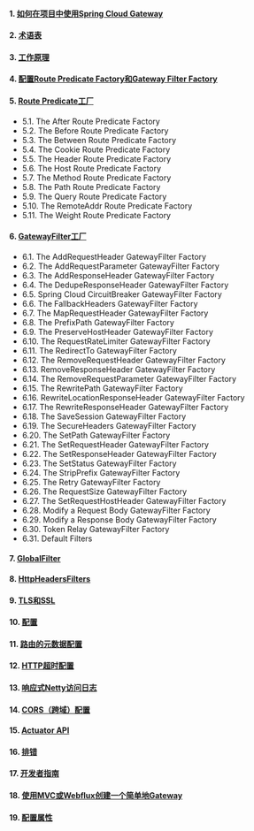 #### 1. [如何在项目中使用Spring Cloud Gateway]()
#### 2. [术语表]()
#### 3. [工作原理]()
#### 4. [配置Route Predicate Factory和Gateway Filter Factory]()
#### 5. [Route Predicate工厂]()
- 5.1. The After Route Predicate Factory
- 5.2. The Before Route Predicate Factory
- 5.3. The Between Route Predicate Factory
- 5.4. The Cookie Route Predicate Factory
- 5.5. The Header Route Predicate Factory
- 5.6. The Host Route Predicate Factory
- 5.7. The Method Route Predicate Factory
- 5.8. The Path Route Predicate Factory
- 5.9. The Query Route Predicate Factory
- 5.10. The RemoteAddr Route Predicate Factory
- 5.11. The Weight Route Predicate Factory
#### 6. [GatewayFilter工厂]()
- 6.1. The AddRequestHeader GatewayFilter Factory
- 6.2. The AddRequestParameter GatewayFilter Factory
- 6.3. The AddResponseHeader GatewayFilter Factory
- 6.4. The DedupeResponseHeader GatewayFilter Factory
- 6.5. Spring Cloud CircuitBreaker GatewayFilter Factory
- 6.6. The FallbackHeaders GatewayFilter Factory
- 6.7. The MapRequestHeader GatewayFilter Factory
- 6.8. The PrefixPath GatewayFilter Factory
- 6.9. The PreserveHostHeader GatewayFilter Factory
- 6.10. The RequestRateLimiter GatewayFilter Factory
- 6.11. The RedirectTo GatewayFilter Factory
- 6.12. The RemoveRequestHeader GatewayFilter Factory
- 6.13. RemoveResponseHeader GatewayFilter Factory
- 6.14. The RemoveRequestParameter GatewayFilter Factory
- 6.15. The RewritePath GatewayFilter Factory
- 6.16. RewriteLocationResponseHeader GatewayFilter Factory
- 6.17. The RewriteResponseHeader GatewayFilter Factory
- 6.18. The SaveSession GatewayFilter Factory
- 6.19. The SecureHeaders GatewayFilter Factory
- 6.20. The SetPath GatewayFilter Factory
- 6.21. The SetRequestHeader GatewayFilter Factory
- 6.22. The SetResponseHeader GatewayFilter Factory
- 6.23. The SetStatus GatewayFilter Factory
- 6.24. The StripPrefix GatewayFilter Factory
- 6.25. The Retry GatewayFilter Factory
- 6.26. The RequestSize GatewayFilter Factory
- 6.27. The SetRequestHostHeader GatewayFilter Factory
- 6.28. Modify a Request Body GatewayFilter Factory
- 6.29. Modify a Response Body GatewayFilter Factory
- 6.30. Token Relay GatewayFilter Factory
- 6.31. Default Filters
#### 7. [GlobalFilter]()
#### 8. [HttpHeadersFilters]()
#### 9. [TLS和SSL]()
#### 10. [配置]()
#### 11. [路由的元数据配置]()
#### 12. [HTTP超时配置]()
#### 13. [响应式Netty访问日志]()
#### 14. [CORS（跨域）配置]()
#### 15. [Actuator API]()
#### 16. [排错]()
#### 17. [开发者指南]()
#### 18. [使用MVC或Webflux创建一个简单地Gateway]()
#### 19. [配置属性]()
